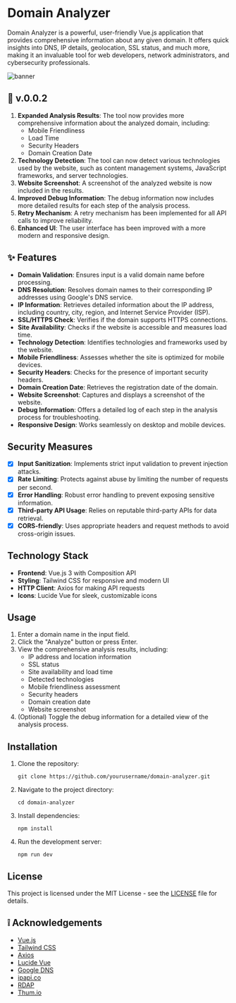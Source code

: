 # Domain Analyzer

Domain Analyzer is a powerful, user-friendly Vue.js application that provides comprehensive information about any given domain. It offers quick insights into DNS, IP details, geolocation, SSL status, and much more, making it an invaluable tool for web developers, network administrators, and cybersecurity professionals.

<img alt="banner" src="https://cdn.glitch.global/146520f4-15c2-44d2-933d-590e1fdfc8aa/186348fc-a934-406d-b3e5-ae682f39faf1.image.png?v=1729614523623">

## 👀 v.0.0.2
1. **Expanded Analysis Results**: The tool now provides more comprehensive information about the analyzed domain, including:
   - Mobile Friendliness
   - Load Time
   - Security Headers
   - Domain Creation Date
2. **Technology Detection**: The tool can now detect various technologies used by the website, such as content management systems, JavaScript frameworks, and server technologies.
3. **Website Screenshot**: A screenshot of the analyzed website is now included in the results.
4. **Improved Debug Information**: The debug information now includes more detailed results for each step of the analysis process.
5. **Retry Mechanism**: A retry mechanism has been implemented for all API calls to improve reliability.
6. **Enhanced UI**: The user interface has been improved with a more modern and responsive design.
   
## ✨ Features

- **Domain Validation**: Ensures input is a valid domain name before processing.
- **DNS Resolution**: Resolves domain names to their corresponding IP addresses using Google's DNS service.
- **IP Information**: Retrieves detailed information about the IP address, including country, city, region, and Internet Service Provider (ISP).
- **SSL/HTTPS Check**: Verifies if the domain supports HTTPS connections.
- **Site Availability**: Checks if the website is accessible and measures load time.
- **Technology Detection**: Identifies technologies and frameworks used by the website.
- **Mobile Friendliness**: Assesses whether the site is optimized for mobile devices.
- **Security Headers**: Checks for the presence of important security headers.
- **Domain Creation Date**: Retrieves the registration date of the domain.
- **Website Screenshot**: Captures and displays a screenshot of the website.
- **Debug Information**: Offers a detailed log of each step in the analysis process for troubleshooting.
- **Responsive Design**: Works seamlessly on desktop and mobile devices.

## Security Measures

- [x] **Input Sanitization**: Implements strict input validation to prevent injection attacks.
- [x] **Rate Limiting**: Protects against abuse by limiting the number of requests per second.
- [x] **Error Handling**: Robust error handling to prevent exposing sensitive information.
- [x] **Third-party API Usage**: Relies on reputable third-party APIs for data retrieval.
- [x] **CORS-friendly**: Uses appropriate headers and request methods to avoid cross-origin issues.

## Technology Stack

- **Frontend**: Vue.js 3 with Composition API
- **Styling**: Tailwind CSS for responsive and modern UI
- **HTTP Client**: Axios for making API requests
- **Icons**: Lucide Vue for sleek, customizable icons

## Usage

1. Enter a domain name in the input field.
2. Click the "Analyze" button or press Enter.
3. View the comprehensive analysis results, including:
   - IP address and location information
   - SSL status
   - Site availability and load time
   - Detected technologies
   - Mobile friendliness assessment
   - Security headers
   - Domain creation date
   - Website screenshot
4. (Optional) Toggle the debug information for a detailed view of the analysis process.

## Installation

1. Clone the repository:
   ```
   git clone https://github.com/yourusername/domain-analyzer.git
   ```
2. Navigate to the project directory:
   ```
   cd domain-analyzer
   ```
3. Install dependencies:
   ```
   npm install
   ```
4. Run the development server:
   ```
   npm run dev
   ```

## License

This project is licensed under the MIT License - see the [LICENSE](LICENSE) file for details.

## ❕ Acknowledgements

- [Vue.js](https://vuejs.org/)
- [Tailwind CSS](https://tailwindcss.com/)
- [Axios](https://axios-http.com/)
- [Lucide Vue](https://lucide.dev/)
- [Google DNS](https://developers.google.com/speed/public-dns)
- [ipapi.co](https://ipapi.co/)
- [RDAP](https://rdap.org/)
- [Thum.io](https://www.thum.io/)
